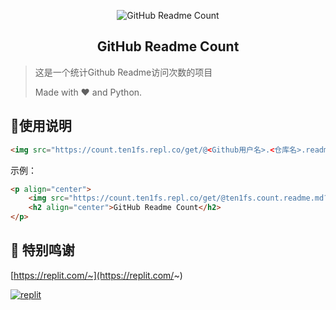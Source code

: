 <p align="center">
    <img src="https://count.ten1fs.repl.co/get/@ten1fs.count.readme.md?v=1" alt="GitHub Readme Count" />
    <h2 align="center">GitHub Readme Count</h2>
</p>




> 这是一个统计Github Readme访问次数的项目
>
> Made with ❤️ and Python.



## 🍕使用说明



```html
<img src="https://count.ten1fs.repl.co/get/@<Github用户名>.<仓库名>.readme.md?v=1" alt="GitHub Readme Count" />
```



示例：

```html
<p align="center">
    <img src="https://count.ten1fs.repl.co/get/@ten1fs.count.readme.md?v=1" alt="GitHub Readme Count" />
    <h2 align="center">GitHub Readme Count</h2>
</p>
```



## 💖 特别鸣谢

[https://replit.com/~](https://replit.com/~)

[![replit](https://replit.com/public/icons/favicon-prompt-192.png)](https://replit.com/@ten1fs/count?v=1)
